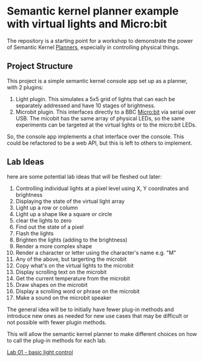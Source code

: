 # Semantic kernel planner example with virtual lights and Micro:bit

The repository is a starting point for a workshop to demonstrate the power of Semantic Kernel [Planners](https://learn.microsoft.com/en-us/semantic-kernel/concepts/planning?pivots=programming-language-csharp), especially in controlling physical things.

## Project Structure
This project is a simple semantic kernel console app set up as a planner, with 2 plugins:
1. Light plugin. This simulates a 5x5 grid of lights that can each be separately addressed and have 10 stages of brightness.
2. Microbit plugin. This interfaces directly to a BBC [Micro:bit](https://microbit.org/) via serial over USB. The micobit has the same array of physical LEDs, so the same experiments can be targeted at the virtual lights or to the micro:bit LEDs.

So, the console app implements a chat interface over the console. This could be refactored to be a web API, but this is left to others to implement.

## Lab Ideas
here are some potential lab ideas that will be fleshed out later:

1. Controlling individual lights at a pixel level using X, Y coordinates and brightness
2. Displaying the state of the virtual light array
3. Light up a row or column
4. Light up a shape like a square or circle
5. clear the lights to zero
6. Find out the state of a pixel
7. Flash the lights
8. Brighten the lights (adding to the brightness)
9. Render a more complex shape
10. Render a character or letter using the character's name e.g. "M"
11. Any of the above, but targerting the microbit
12. Copy what's on the virtual lights to the microbit
13. Display scrolling text on the microbit
14. Get the current temperature from the microbit
15. Draw shapes on the microbit
16. Display a scrolling word or phrase on the microbit
17. Make a sound on the microbit speaker

The general idea will be to initially have fewer plug-in methods and introduce new ones as needed for new use cases that may be difficult or not possible with fewer plugin methods. 

This will allow the semantic kernel planner to make different choices on how to call the plug-in methods for each lab.

[Lab 01 - basic light control](./Labs/Lab-01/readme.md)
